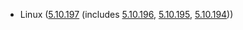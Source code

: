 - Linux ([5.10.197](https://lwn.net/Articles/945381) (includes [5.10.196](https://lwn.net/Articles/945131), [5.10.195](https://lwn.net/Articles/944878), [5.10.194](https://lwn.net/Articles/943405)))
